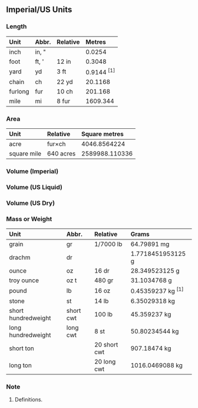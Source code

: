 ## Imperial/US Units

### Length

|Unit   |Abbr.|Relative|Metres               |
|:------|:----|:-------|:--------------------|
|inch   |in, "|        |0.0254               |
|foot   |ft, '|12 in   |0.3048               |
|yard   |yd   |3 ft    |0.9144 <sup>[1]</sup>|
|chain  |ch   |22 yd   |20.1168              |
|furlong|fur  |10 ch   |201.168              |
|mile   |mi   |8 fur   |1609.344             |

### Area

|Unit       |Relative |Square metres |
|:----------|:--------|:-------------|
|acre       |fur×ch   |4046.8564224  |
|square mile|640 acres|2589988.110336|

### Volume (Imperial)

### Volume (US Liquid)

### Volume (US Dry)

### Mass or Weight

|Unit               |Abbr.    |Relative    |Grams                       |
|:------------------|:--------|:-----------|:---------------------------|
|grain              |gr       |1/7000 lb   |64.79891 mg                 |
|drachm             |dr       |            |1.7718451953125 g           |
|ounce              |oz       |16 dr       |28.349523125 g              |
|troy ounce         |oz t     |480 gr      |31.1034768 g                |
|pound              |lb       |16 oz       |0.45359237 kg <sup>[1]</sup>|
|stone              |st       |14 lb       |6.35029318 kg               |
|short hundredweight|short cwt|100 lb      |45.359237 kg                |
|long hundredweight |long cwt |8 st        |50.80234544 kg              |
|short ton          |         |20 short cwt|907.18474 kg                |
|long ton           |         |20 long cwt |1016.0469088 kg             |

### Note

1. Definitions.